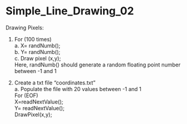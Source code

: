 # Simple_Line_Drawing_02
Drawing Pixels:
  1.	For (100 times)                                                                                                             
      a.	X= randNumb();                                                                                                          
      b.	Y= randNumb();                                                                                                          
      c.	Draw pixel (x,y);                                                                                                       
  Here, randNumb() should generate a random floating point number between -1 and 1                                               
  
  2.	Create a txt file “coordinates.txt”                                                                                         
      a.	Populate the file with 20 values between -1 and 1                                                                       
    For (EOF)                                                                                                                   
      X=readNextValue();                                                                                                        
      Y= readNextValue();                                                                                                        
      DrawPixel(x,y);                                                                                                           
